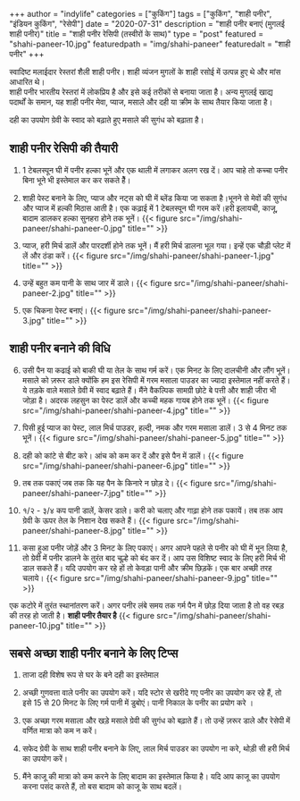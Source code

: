 +++
author = "indylife"
categories = ["कुकिंग"]
tags = ["कुकिंग", "शाही पनीर", "इंडियन कुकिंग", "रेसेपी"]
date = "2020-07-31"
description = "शाही पनीर बनाएं (मुगलई शाही पनीर)"
title = "शाही पनीर रेसिपी (तस्वीरों के साथ)"
type = "post"
featured = "shahi-paneer-10.jpg"
featuredpath = "img/shahi-paneer"
featuredalt = "शाही पनीर"
+++

स्वादिष्ट मलाईदार रेस्तरां शैली शाही पनीर। शाही व्यंजन मुगलों के शाही रसोई में उत्पन्न हुए थे और मांस आधारित थे।     
शाही पनीर भारतीय रेस्तरां में लोकप्रिय है और इसे कई तरीकों से बनाया जाता है।
अन्य मुगलई खाद्य पदार्थों के समान, यह शाही पनीर मेवा, प्याज, मसाले और दही या क्रीम के साथ तैयार किया जाता है।

दही का उपयोग ग्रेवी के स्वाद को बढ़ाते हुए मसाले की सुगंध को बढ़ाता है।

## शाही पनीर रेसिपी की तैयारी

1. 1 टेबलस्पून घी में पनीर हल्का भूनें और एक थाली में लगाकर अलग रख दें। आप चाहे तो कच्चा पनीर बिना भूने भी इस्तेमाल कर कर सकते हैें।

2. शाही पेस्ट बनाने के लिए, प्याज और नट्स को घी में ब्लेंड किया जा सकता है।भूनने से मेवों की सुगंध और प्याज में हल्की मिठास आती है। एक कढ़ाई में 1 टेबलस्पून घी गरम करें।हरी इलायची, काजू, बादाम डालकर हल्का सुनहरा होने तक भूनें। 
{{< figure src="/img/shahi-paneer/shahi-paneer-0.jpg" title="" >}}

3. प्याज, हरी मिर्च डालें और पारदर्शी होने तक भूनें। मैं हरी मिर्च डालना भूल गया। इन्हें एक चौड़ी प्लेट में लें और ठंडा करें।
{{< figure src="/img/shahi-paneer/shahi-paneer-1.jpg" title="" >}}

4. उन्हें बहुत कम पानी के साथ जार में डाले।
{{< figure src="/img/shahi-paneer/shahi-paneer-2.jpg" title="" >}}

5. एक चिकना पेस्ट बनाएं।
{{< figure src="/img/shahi-paneer/shahi-paneer-3.jpg" title="" >}}

## शाही पनीर बनाने की विधि 

6. उसी पैन या कढाई को बाकी घी या तेल के साथ गर्म करें। एक मिनट के लिए दालचीनी और लौंग भूनें। मसाले को ज़रूर डाले क्योंकि हम इस रेसिपी में गरम मसाला पाउडर का ज्यादा इस्तेमाल नहीं करते हैं। ये तड़के वाले मसाले ग्रेवी में स्वाद बढ़ाते हैं। मैंने वैकल्पिक सामग्री छोटे बे पत्ती और शाही जीरा भी जोड़ा है। अदरक लहसुन का पेस्ट डालें और कच्ची महक गायब होने तक भूनें।
{{< figure src="/img/shahi-paneer/shahi-paneer-4.jpg" title="" >}}

7. पिसी हुई प्याज का पेस्ट, लाल मिर्च पाउडर, हल्दी, नमक और गरम मसाला डालें। 3 से 4 मिनट तक भूनें।
{{< figure src="/img/shahi-paneer/shahi-paneer-5.jpg" title="" >}}

8. दही को कांटे से बीट करे। आंच को कम कर दें और इसे पैन में डालें।
{{< figure src="/img/shahi-paneer/shahi-paneer-6.jpg" title="" >}}

9. तब तक पकाएं जब तक कि यह पैन के किनारे न छोड़ दे।
{{< figure src="/img/shahi-paneer/shahi-paneer-7.jpg" title="" >}}

10. १/२ - ३/४ कप पानी डालें, केसर डाले। करी को चलाए और गाढ़ा होने तक पकायें। तब तक आप ग्रेवी के ऊपर तेल के निशान देख सकते हैं।
{{< figure src="/img/shahi-paneer/shahi-paneer-8.jpg" title="" >}}

11. कसा हुआ पनीर जोड़ें और 3 मिनट के लिए पकाएं। अगर आपने पहले से पनीर को घी में भून लिया है, तो ग्रेवी में पनीर डालने के तुरंत बाद चूल्हे को बंद कर दें। आप उस विशिष्ट स्वाद के लिए हरी मिर्च भी डाल सकते हैं। यदि उपयोग कर रहे हों तो केवड़ा पानी और क्रीम छिड़कें। एक बार अच्छी तरह चलाये।
{{< figure src="/img/shahi-paneer/shahi-paneer-9.jpg" title="" >}}

एक कटोरे में तुरंत स्थानांतरण करें। अगर पनीर लंबे समय तक गर्म पैन में छोड़ दिया जाता है तो वह रबड़ की तरह हो जाती है।
**शाही पनीर तैयार है**
{{< figure src="/img/shahi-paneer/shahi-paneer-10.jpg" title="" >}}


## सबसे अच्छा शाही पनीर बनाने के लिए टिप्स

1. ताजा दही विशेष रूप से घर के बने दही का इस्तेमाल 

2. अच्छी गुणवत्ता वाले पनीर का उपयोग करें। यदि स्टोर से खरीदे गए पनीर का उपयोग कर रहे हैं, तो इसे 15 से 20 मिनट के लिए गर्म पानी में डुबोएं। पानी निकाल के पनीर का प्रयोग करे ।

3. एक अच्छा गरम मसाला और खड़े मसाले ग्रेवी की सुगंध को बढ़ाते हैं। तो उन्हें ज़रूर डाले और  रेसेपी में वर्णित मात्रा को कम न करें।

4. सफेद ग्रेवी के साथ शाही पनीर बनाने के लिए, लाल मिर्च पाउडर का उपयोग ना करे, थोड़ी सी हरी मिर्च का उपयोग करें।

5. मैंने काजू की मात्रा को कम करने के लिए बादाम का इस्तेमाल किया है। यदि आप काजू का उपयोग करना पसंद करते हैं, तो बस बादाम को काजू के साथ बदलें।



